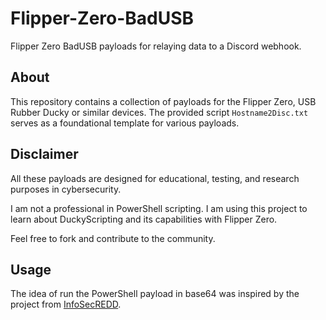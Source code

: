 # Flipper-Zero-BadUSB

Flipper Zero BadUSB payloads for relaying data to a Discord webhook.

## About

This repository contains a collection of payloads for the Flipper Zero, USB Rubber Ducky or similar devices. The provided script `Hostname2Disc.txt` serves as a foundational template for various payloads.

## Disclaimer

All these payloads are designed for educational, testing, and research purposes in cybersecurity.

I am not a professional in PowerShell scripting. I am using this project to learn about DuckyScripting and its capabilities with Flipper Zero. 

Feel free to fork and contribute to the community.

## Usage

The idea of run the PowerShell payload in base64 was inspired by the project from [InfoSecREDD](https://github.com/InfoSecREDD/REPG).
